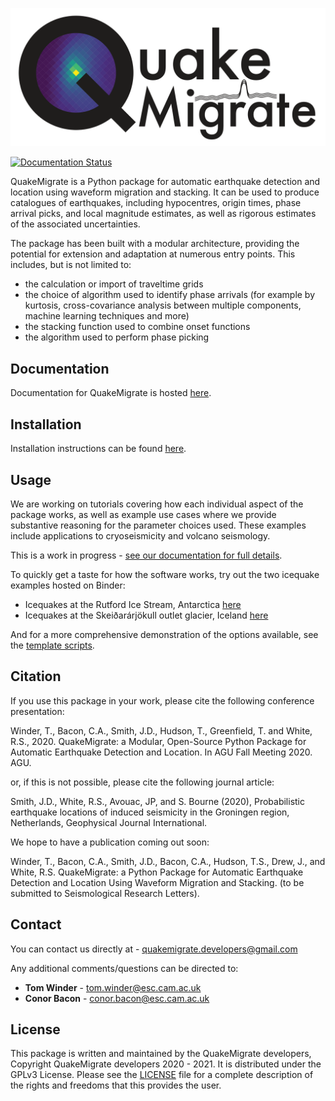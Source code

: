 ![](./docs/img/QMlogoBig.png)

[![Documentation Status](https://readthedocs.org/projects/quakemigrate/badge/?version=latest)](https://quakemigrate.readthedocs.io/en/latest/?badge=latest)

QuakeMigrate is a Python package for automatic earthquake detection and location using waveform migration and stacking. It can be used to produce catalogues of earthquakes, including hypocentres, origin times, phase arrival picks, and local magnitude estimates, as well as rigorous estimates of the associated uncertainties.

The package has been built with a modular architecture, providing the potential for extension and adaptation at numerous entry points. This includes, but is not limited to:
* the calculation or import of traveltime grids
* the choice of algorithm used to identify phase arrivals (for example by kurtosis, cross-covariance analysis between multiple components, machine learning techniques and more)
* the stacking function used to combine onset functions
* the algorithm used to perform phase picking


Documentation
-------------
Documentation for QuakeMigrate is hosted [here](https://quakemigrate.readthedocs.io/en/latest/index.html).

Installation
------------
Installation instructions can be found [here](https://quakemigrate.readthedocs.io/en/latest/installation.html).

Usage
-----
We are working on tutorials covering how each individual aspect of the package works, as well as example use cases where we provide substantive reasoning for the parameter choices used. These examples include applications to cryoseismicity and volcano seismology.

This is a work in progress - [see our documentation for full details](https://quakemigrate.readthedocs.io/en/latest/tutorials.html).

To quickly get a taste for how the software works, try out the two icequake examples hosted on Binder:
* Icequakes at the Rutford Ice Stream, Antarctica [here](https://mybinder.org/v2/gh/QuakeMigrate/QuakeMigrate/3f6f9ab030109e32c1c68d267bc456bbf79d82c9?filepath=examples%2FIcequake_Rutford%2Ficequakes_rutford.ipynb)
* Icequakes at the Skeiðarárjökull outlet glacier, Iceland [here](https://mybinder.org/v2/gh/QuakeMigrate/QuakeMigrate/AGU_2020_binder?filepath=examples%2FIcequake_Iceland%2Ficequakes_iceland.ipynb)

And for a more comprehensive demonstration of the options available, see the [template scripts](examples/template_scripts).

Citation
--------
If you use this package in your work, please cite the following conference presentation:

Winder, T., Bacon, C.A., Smith, J.D., Hudson, T., Greenfield, T. and White, R.S., 2020. QuakeMigrate: a Modular, Open-Source Python Package for Automatic Earthquake Detection and Location. In AGU Fall Meeting 2020. AGU.

or, if this is not possible, please cite the following journal article:

Smith, J.D., White, R.S., Avouac, JP, and S. Bourne (2020), Probabilistic earthquake locations of induced seismicity in the Groningen region, Netherlands, Geophysical Journal International.

We hope to have a publication coming out soon:

Winder, T., Bacon, C.A., Smith, J.D., Bacon, C.A., Hudson, T.S., Drew, J., and White, R.S. QuakeMigrate: a Python Package for Automatic Earthquake Detection and Location Using Waveform Migration and Stacking. (to be submitted to Seismological Research Letters).

Contact
-------
You can contact us directly at - quakemigrate.developers@gmail.com

Any additional comments/questions can be directed to:
* **Tom Winder** - tom.winder@esc.cam.ac.uk
* **Conor Bacon** - conor.bacon@esc.cam.ac.uk

License
-------
This package is written and maintained by the QuakeMigrate developers, Copyright QuakeMigrate developers 2020 - 2021. It is distributed under the GPLv3 License. Please see the [LICENSE](LICENSE) file for a complete description of the rights and freedoms that this provides the user.
